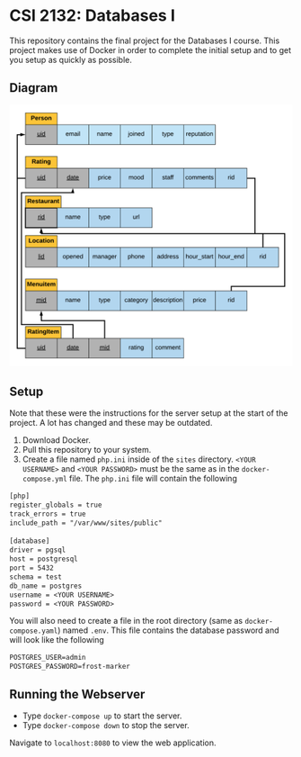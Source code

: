 # CSI 2132: Databases I

This repository contains the final project for the Databases I course. This project makes use of Docker in order to complete the initial setup and to get you setup as quickly as possible.

## Diagram

![Relational Model](res/diagram.png)

## Setup

Note that these were the instructions for the server setup at the start of the project. A lot has changed and these may be outdated.

1. Download Docker.
2. Pull this repository to your system.
3. Create a file named `php.ini` inside of the `sites` directory. `<YOUR USERNAME>` and `<YOUR PASSWORD>` must be the same as in the `docker-compose.yml` file. The `php.ini` file will contain the following

```
[php]
register_globals = true
track_errors = true
include_path = "/var/www/sites/public"

[database]
driver = pgsql
host = postgresql
port = 5432
schema = test
db_name = postgres
username = <YOUR USERNAME>
password = <YOUR PASSWORD>
```

You will also need to create a file in the root directory (same as `docker-compose.yaml`) named `.env`. This file contains the database password and will look like the following

```
POSTGRES_USER=admin
POSTGRES_PASSWORD=frost-marker
```

## Running the Webserver

- Type `docker-compose up` to start the server.
- Type `docker-compose down` to stop the server.

Navigate to `localhost:8080` to view the web application.
